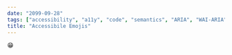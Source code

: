 ```yaml
---
date: "2099-09-28"
tags: ["accessibility", "a11y", "code", "semantics", "ARIA", "WAI-ARIA", "DOM", "DOM API"]
title: "Accessibile Emojis"
---
```


<span role="img" aria-label="beaming face with smiling eyes">😁</span>